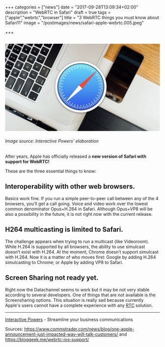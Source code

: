 +++
categories = ["news"]
date = "2017-09-28T13:09:34+02:00"
description = "WebRTC in Safari"
draft = true
tags = ["apple","webrtc","browser"]
title = "3 WebRTC things you must know about Safari11"
image = "/postimages/news/safari-apple-webrtc.005.jpeg"

+++

![WebRTC apple](/postimages/news/safari-apple-webrtc.005.jpeg)
---------
###### Image source: Interactive Powers' elaboration


After years, Apple has officially released a **new version of Safari with support for WebRTC!** 

These are the three essential things to know:


## Interoperability with other web browsers.

Basics work fine. If you run a simple peer-to-peer call between any of the 4 browsers, you’ll get a call going. Voice and video work over the lowest common denominator Opus+H.264 in Safari. Although Opus+VP8 will be also a possibility in the future, it is not right now with the current release.

## H264 multicasting is limited to Safari.

The challenge appears when trying to run a multicast (like Videoroom). While H.264 is supported by all browsers, the ability to use simulcast doesn’t exist with H.264. At the moment, Chrome doesn’t support simulcast with H.264. Now it is a matter of who moves first: Google by adding H.264 simulcasting to Chrome; or Apple by adding VP8 to Safari.

## Screen Sharing not ready yet. 

Right now the Datachannel seems to work but it may be not very stable according to several developers. One of things that are not available is the Screensharing options. This situation is really sad because currently Apple's users cannot have a complete experience with any [RTC](http://blog.ivrpowers.com/post/technologies/what-is-rtc/) solution.


---
[Interactive Powers](http://www.ivrpowers.com/ ) - Streamline your business communications



Sources:
https://www.commstrader.com/news/blog/one-apple-announcement-just-impacted-way-will-talk-customers/ and
https://bloggeek.me/webrtc-ios-support/


